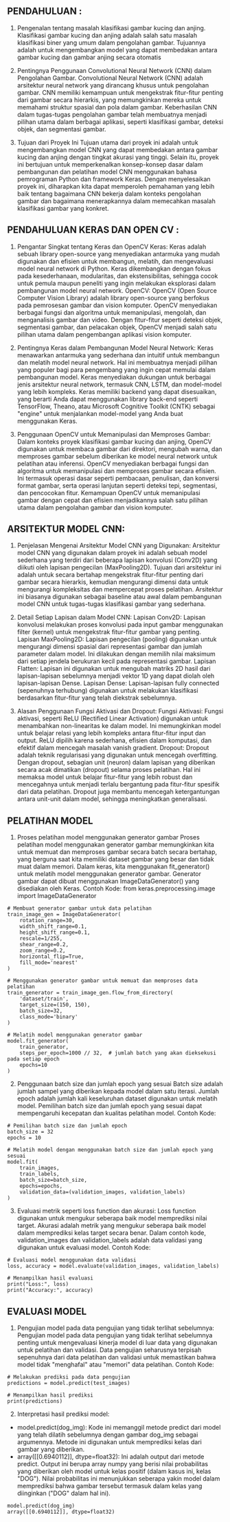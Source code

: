 ## PENDAHULUAN :

1. Pengenalan tentang masalah klasifikasi gambar kucing dan anjing.
Klasifikasi gambar kucing dan anjing adalah salah satu masalah klasifikasi biner yang umum dalam pengolahan gambar.
Tujuannya adalah untuk mengembangkan model yang dapat membedakan antara gambar kucing dan gambar anjing secara otomatis

2. Pentingnya Penggunaan Convolutional Neural Network (CNN) dalam Pengolahan Gambar.
Convolutional Neural Network (CNN) adalah arsitektur neural network yang dirancang khusus untuk pengolahan gambar.
CNN memiliki kemampuan untuk mengekstrak fitur-fitur penting dari gambar secara hierarkis, yang memungkinkan mereka untuk memahami struktur spasial dan pola dalam gambar.
Keberhasilan CNN dalam tugas-tugas pengolahan gambar telah membuatnya menjadi pilihan utama dalam berbagai aplikasi, seperti klasifikasi gambar, deteksi objek, dan segmentasi gambar.

3. Tujuan dari Proyek Ini
Tujuan utama dari proyek ini adalah untuk mengembangkan model CNN yang dapat membedakan antara gambar kucing dan anjing dengan tingkat akurasi yang tinggi.
Selain itu, proyek ini bertujuan untuk memperkenalkan konsep-konsep dasar dalam pembangunan dan pelatihan model CNN menggunakan bahasa pemrograman Python dan framework Keras.
Dengan menyelesaikan proyek ini, diharapkan kita dapat memperoleh pemahaman yang lebih baik tentang bagaimana CNN bekerja dalam konteks pengolahan gambar dan bagaimana menerapkannya dalam memecahkan masalah klasifikasi gambar yang konkret.



## PENDAHULUAN KERAS DAN OPEN CV :

1. Pengantar Singkat tentang Keras dan OpenCV
Keras: Keras adalah sebuah library open-source yang menyediakan antarmuka yang mudah digunakan dan efisien untuk membangun, melatih, dan mengevaluasi model neural network di Python. Keras dikembangkan dengan fokus pada kesederhanaan, modularitas, dan ekstensibilitas, sehingga cocok untuk pemula maupun peneliti yang ingin melakukan eksplorasi dalam pembangunan model neural network.
OpenCV: OpenCV (Open Source Computer Vision Library) adalah library open-source yang berfokus pada pemrosesan gambar dan vision komputer. 
OpenCV menyediakan berbagai fungsi dan algoritma untuk memanipulasi, mengolah, dan menganalisis gambar dan video. Dengan fitur-fitur seperti deteksi objek, segmentasi gambar, dan pelacakan objek, OpenCV menjadi salah satu pilihan utama dalam pengembangan aplikasi vision komputer.


2. Pentingnya Keras dalam Pembangunan Model Neural Network:
Keras menawarkan antarmuka yang sederhana dan intuitif untuk membangun dan melatih model neural network. Hal ini membuatnya menjadi pilihan yang populer bagi para pengembang yang ingin cepat memulai dalam pembangunan model.
Keras menyediakan dukungan untuk berbagai jenis arsitektur neural network, termasuk CNN, LSTM, dan model-model yang lebih kompleks.
Keras memiliki backend yang dapat disesuaikan, yang berarti Anda dapat menggunakan library back-end seperti TensorFlow, Theano, atau Microsoft Cognitive Toolkit (CNTK) sebagai "engine" untuk menjalankan model-model yang Anda buat menggunakan Keras.


3. Penggunaan OpenCV untuk Memanipulasi dan Memproses Gambar:
Dalam konteks proyek klasifikasi gambar kucing dan anjing, OpenCV digunakan untuk membaca gambar dari direktori, mengubah warna, dan memproses gambar sebelum diberikan ke model neural network untuk pelatihan atau inferensi.
OpenCV menyediakan berbagai fungsi dan algoritma untuk memanipulasi dan memproses gambar secara efisien. Ini termasuk operasi dasar seperti pembacaan, penulisan, dan konversi format gambar, serta operasi lanjutan seperti deteksi tepi, segmentasi, dan pencocokan fitur.
Kemampuan OpenCV untuk memanipulasi gambar dengan cepat dan efisien menjadikannya salah satu pilihan utama dalam pengolahan gambar dan vision komputer.



## ARSITEKTUR MODEL CNN:

1. Penjelasan Mengenai Arsitektur Model CNN yang Digunakan:
Arsitektur model CNN yang digunakan dalam proyek ini adalah sebuah model sederhana yang terdiri dari beberapa lapisan konvolusi (Conv2D) yang diikuti oleh lapisan pengecilan (MaxPooling2D).
Tujuan dari arsitektur ini adalah untuk secara bertahap mengekstrak fitur-fitur penting dari gambar secara hierarkis, kemudian mengurangi dimensi data untuk mengurangi kompleksitas dan mempercepat proses pelatihan.
Arsitektur ini biasanya digunakan sebagai baseline atau awal dalam pembangunan model CNN untuk tugas-tugas klasifikasi gambar yang sederhana.

2. Detail Setiap Lapisan dalam Model CNN:
Lapisan Conv2D: Lapisan konvolusi melakukan proses konvolusi pada input gambar menggunakan filter (kernel) untuk mengekstrak fitur-fitur gambar yang penting.
Lapisan MaxPooling2D: Lapisan pengecilan (pooling) digunakan untuk mengurangi dimensi spasial dari representasi gambar dan jumlah parameter dalam model. Ini dilakukan dengan memilih nilai maksimum dari setiap jendela berukuran kecil pada representasi gambar.
Lapisan Flatten: Lapisan ini digunakan untuk mengubah matriks 2D hasil dari lapisan-lapisan sebelumnya menjadi vektor 1D yang dapat diolah oleh lapisan-lapisan Dense.
Lapisan Dense: Lapisan-lapisan fully connected (sepenuhnya terhubung) digunakan untuk melakukan klasifikasi berdasarkan fitur-fitur yang telah diekstrak sebelumnya.

3. Alasan Penggunaan Fungsi Aktivasi dan Dropout:
Fungsi Aktivasi: Fungsi aktivasi, seperti ReLU (Rectified Linear Activation) digunakan untuk menambahkan non-linearitas ke dalam model. Ini memungkinkan model untuk belajar relasi yang lebih kompleks antara fitur-fitur input dan output. ReLU dipilih karena sederhana, efisien dalam komputasi, dan efektif dalam mencegah masalah vanish gradient.
Dropout: Dropout adalah teknik regularisasi yang digunakan untuk mencegah overfitting. Dengan dropout, sebagian unit (neuron) dalam lapisan yang diberikan secara acak dimatikan (dropout) selama proses pelatihan. Hal ini memaksa model untuk belajar fitur-fitur yang lebih robust dan mencegahnya untuk menjadi terlalu bergantung pada fitur-fitur spesifik dari data pelatihan. Dropout juga membantu mencegah ketergantungan antara unit-unit dalam model, sehingga meningkatkan generalisasi.

## PELATIHAN MODEL

1. Proses pelatihan model menggunakan generator gambar
Proses pelatihan model menggunakan generator gambar memungkinkan kita untuk memuat dan memproses gambar secara batch secara bertahap, yang berguna saat kita memiliki dataset gambar yang besar dan tidak muat dalam memori.
Dalam keras, kita menggunakan fit_generator() untuk melatih model menggunakan generator gambar. Generator gambar dapat dibuat menggunakan ImageDataGenerator() yang disediakan oleh Keras.
Contoh Kode:
from keras.preprocessing.image import ImageDataGenerator
```
# Membuat generator gambar untuk data pelatihan
train_image_gen = ImageDataGenerator(
    rotation_range=30,
    width_shift_range=0.1,
    height_shift_range=0.1,
    rescale=1/255,
    shear_range=0.2,
    zoom_range=0.2,
    horizontal_flip=True,
    fill_mode='nearest'
)

# Menggunakan generator gambar untuk memuat dan memproses data pelatihan
train_generator = train_image_gen.flow_from_directory(
    'dataset/train',
    target_size=(150, 150),
    batch_size=32,
    class_mode='binary'
)

# Melatih model menggunakan generator gambar
model.fit_generator(
    train_generator,
    steps_per_epoch=1000 // 32,  # jumlah batch yang akan dieksekusi pada setiap epoch
    epochs=10
)
```

2. Penggunaan batch size dan jumlah epoch yang sesuai
Batch size adalah jumlah sampel yang diberikan kepada model dalam satu iterasi.
Jumlah epoch adalah jumlah kali keseluruhan dataset digunakan untuk melatih model.
Pemilihan batch size dan jumlah epoch yang sesuai dapat mempengaruhi kecepatan dan kualitas pelatihan model.
Contoh Kode:
```
# Pemilihan batch size dan jumlah epoch
batch_size = 32
epochs = 10

# Melatih model dengan menggunakan batch size dan jumlah epoch yang sesuai
model.fit(
    train_images,
    train_labels,
    batch_size=batch_size,
    epochs=epochs,
    validation_data=(validation_images, validation_labels)
)
```

3. Evaluasi metrik seperti loss function dan akurasi:
Loss function digunakan untuk mengukur seberapa baik model memprediksi nilai target.
Akurasi adalah metrik yang mengukur seberapa baik model dalam memprediksi kelas target secara benar.
Dalam contoh kode, validation_images dan validation_labels adalah data validasi yang digunakan untuk evaluasi model.
Contoh Kode:
```
# Evaluasi model menggunakan data validasi
loss, accuracy = model.evaluate(validation_images, validation_labels)

# Menampilkan hasil evaluasi
print("Loss:", loss)
print("Accuracy:", accuracy)
```

## EVALUASI MODEL
1. Pengujian model pada data pengujian yang tidak terlihat sebelumnya:
Pengujian model pada data pengujian yang tidak terlihat sebelumnya penting untuk mengevaluasi kinerja model di luar data yang digunakan untuk pelatihan dan validasi.
Data pengujian seharusnya terpisah sepenuhnya dari data pelatihan dan validasi untuk memastikan bahwa model tidak "menghafal" atau "memori" data pelatihan.
Contoh Kode:
```
# Melakukan prediksi pada data pengujian
predictions = model.predict(test_images)

# Menampilkan hasil prediksi
print(predictions)
```

2. Interpretasi hasil prediksi model:
* model.predict(dog_img): Kode ini memanggil metode predict dari model yang telah dilatih sebelumnya dengan gambar dog_img sebagai argumennya. Metode ini digunakan untuk memprediksi kelas dari gambar yang diberikan.
* array([[0.6940112]], dtype=float32): Ini adalah output dari metode predict. 
Output ini berupa array numpy yang berisi nilai probabilitas yang diberikan oleh model untuk kelas positif (dalam kasus ini, kelas "DOG"). Nilai probabilitas ini menunjukkan seberapa yakin model dalam memprediksi bahwa gambar tersebut termasuk dalam kelas yang diinginkan ("DOG" dalam hal ini).
```# Untuk memeriksa akurasi
model.predict(dog_img)
array([[0.6940112]], dtype=float32)
```
